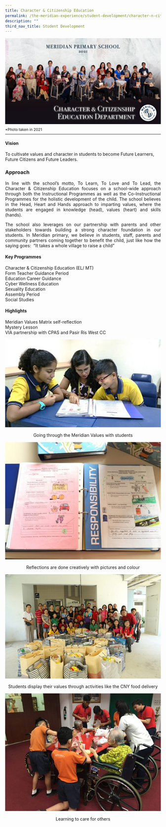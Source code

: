 ```yaml
---
title: Character & Citizenship Education
permalink: /the-meridian-experience/student-development/character-n-citizenship-education/
description: ""
third_nav_title: Student Development
---
```

![](/images/Our%20Staff/CCE%20Department.jpg)
<p style="line-height:0.1em; font-size: 12px;">*Photo taken in 2021</p>
<hr>


#### Vision

<p>To cultivate values and character in students to become Future Learners, Future Citizens and Future Leaders.</p>

### Approach
<p align = "justify">In line with the school’s motto, To Learn, To Love and To Lead, the Character & Citizenship Education focuses on a school-wide approach through both the Instructional Programmes as well as the Co-Instructional Programmes for the holistic development of the child. The school believes in the Head, Heart and Hands approach to imparting values, where the students are engaged in knowledge (head), values (heart) and skills (hands). </p>
  

<p align = "justify">The school also leverages on our partnership with parents and other stakeholders towards building a strong character foundation in our students. In Meridian primary, we believe in students, staff, parents and community partners coming together to benefit the child, just like how the saying goes:  “It takes a whole village to raise a child”</p>

#### Key Programmes

Character & Citizenship Education (EL/ MT) <br>
Form Teacher Guidance Period <br>
Education Career Guidance <br>
Cyber Wellness Education <br>
Sexuality Education <br>
Assembly Period <br>
Social Studies

#### Highlights
Meridian Values Matrix self-reflection<br>
Mystery Lesson<br>
VIA partnership with CPAS and Pasir Ris West CC

![](/images/CCE/CCE-1.jpg)
<p align = "center">Going through the Meridian Values with students</p>

![](/images/CCE/CCE-2.jpg)
<p align = "center">Reflections are done creatively with pictures and colour</p>

![](/images/CCE/CCE-3.jpg)
<p align = "center">Students display their values through activities like the CNY food delivery</p>

![](/images/CCE/CCE-4.jpg)
<p align = "center">Learning to care for others</p>


